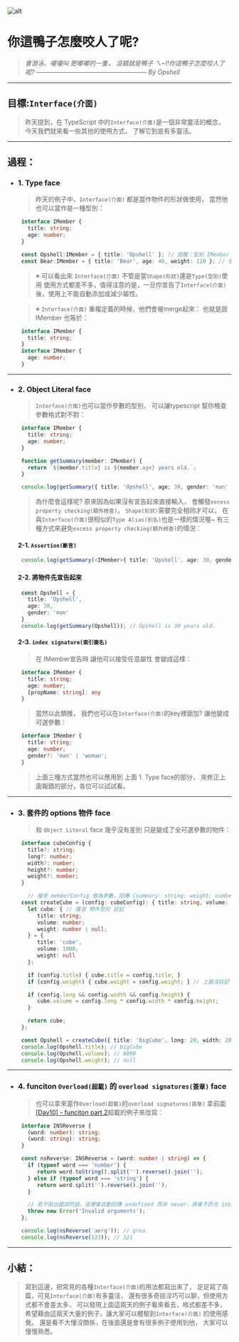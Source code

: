 ![alt](https://)

# 你這鴨子怎麼咬人了呢?
> *會游泳、嗄嗄叫*
> *肥嘟嘟的一隻，*
> *沒錯就是鴨子*
> *ㄟ~!!你這鴨子怎麼咬人了呢?*
> *───────────────────────── By Opshell*

---
## 目標:`Interface(介面)`
   > 昨天提到，在 TypeScript 中的`Interface(介面)`是一個非常靈活的概念，
   > 今天我們就來看一些其他的使用方式，
   > 了解它到底有多靈活。

---
## 過程：
- ### 1. Type face
   > 昨天的例子中，`Interface(介面)` 都是當作物件的形狀做使用，
   > 當然他也可以當作是一種型別：
   ```typescript
    interface IMember {
      title: string;
      age: number;
    }

    const Opshell:IMember = { title: 'Opshell' }; // 提醒：型別 IMember 但缺少屬性 age。
    const Bear:IMember = { title: 'Bear', age: 40, weight: 110 }; // 提醒：型別 IMember 不存在 weight 屬性。
   ```
   > ※ 可以看出來 `Interface(介面)` 不管是當`Shape(形狀)`還是`Type(型別)`使用
   >    使用方式都差不多，值得注意的是，一旦你宣告了`Interface(介面)`後，使用上不能自動添加或減少屬性。

   > ※ `Interface(介面)` 重複定義的時候，他們會被merge起來：
   >    也就是說IMember 也等於：
   ```typescript
    interface IMember {
      title: string;
    }
    interface IMember {
      age: number;
    }
   ```

---
- ### 2. Object Literal face
   > `Interface(介面)`也可以當作參數的型別，
   > 可以讓typescript 幫你檢查參數格式對不對：
   ```typescript
    interface IMember {
      title: string;
      age: number;
    }

    function getSummary(member: IMember) {
      return `${member.title} is ${member.age} years old.`;
    }

    console.log(getSummary({ title: 'Opshell', age: 30, gender: 'man' })); // 提醒：不可指派IMember不存在屬性。
   ```
   > 為什麼會這樣呢?
   > 原來因為如果沒有宣告起來直接輸入，
   > 會觸發`excess property checking(額外檢查)`，
   > `Shape(形狀)`需要完全相同才可以，
   > 在與`Interface(介面)`很相似的`Type Alias(別名)`也是一樣的情況喔~
   > 有三種方式來避免`excess property checking(額外檢查)`的情況：

   #### 2-1. `Assertion(斷言)`
   ```typescript
    console.log(getSummary(<IMember>{ title: 'Opshell', age: 30, gender: 'man' }));
   ```

   #### 2-2. 將物件先宣告起來
   ```typescript
    const Opshell = {
      title: 'Opshell',
      age: 30,
      gender: 'man'
    }
    console.log(getSummary(Opshell)); // Opshell is 30 years old.
   ```

   #### 2-3. `index signature(索引簽名)`
   > 在 IMember宣告時 讓他可以接受任意屬性
   > 會變成這樣：
   ```typescript
    interface IMember {
      title: string;
      age: number;
      [propName: string]: any
    }
   ```
   > 當然以此類推，
   > 我們也可以在`Interface(介面)`的key裡面加? 讓他變成可選參數：
   ```typescript
    interface IMember {
      title: string;
      age: number;
      gender?: 'man' | 'woman';
    }
   ```
   > 上面三種方式當然也可以應用到 上面 1. Type face的部分，
   > 來修正上面報錯的部分，各位可以試試看。

---
- ### 3. 套件的 options 物件 face
   > 和 `Object Literal` face 幾乎沒有差別
   > 只是變成了全可選參數的物件：
   ```typescript
    interface cubeConfig {
      title?: string;
      long?: number;
      width?: number;
      height?: number;
      weight?: number;
    }

      // 接受 memberConfig 做為參數，回傳 {summary: string; weight: number | null}
    const createCube = (config: cubeConfig): { title: string, volume: number, weight: number | null } => {
      let cube: { // 複習 物件型別 註記
         title: string;
         volume: number;
         weight: number | null;
      } = {
         title: 'cube',
         volume: 1000,
         weight: null
      };

      if (config.title) { cube.title = config.title; }
      if (config.weight) { cube.weight = config.weight; } // 上面沒註記 這邊會出事 number 不能塞進null

      if (config.long && config.width && config.height) {
         cube.volume = config.long * config.width * config.height;
      }

      return cube;
    };

    const Opshell = createCube({ title: 'bigCube', long: 20, width: 20, height: 20 });
    console.log(Opshell.title); // bigCube
    console.log(Opshell.volume); // 8000
    console.log(Opshell.weight); // null
   ```

---
- ### 4. funciton `Overload(超載)` 的 `overload signatures(簽章)` face
   > 也可以拿來當作`Overload(超載)`的`overload signatures(簽章)`
   > 拿前面[[Day10] - funciton part 2]()超載的例子來改寫：
   ```typescript
    interface INSReverse {
      (word: number): string;
      (word: string): string;
    }

    const nsReverse: INSReverse = (word: number | string) => {
      if (typeof word === 'number') {
         return word.toString().split('').reverse().join('');
      } else if (typeof word === 'string') {
         return word.split('').reverse().join('');
      }

      // 若不拋出錯誤的話，這裡會自動回傳 undefined 而非 never，將會不符合 interface 的定義
      throw new Error('Invalid arguments');
    };

    console.log(nsReverse('aerg')); // grea
    console.log(nsReverse(123)); // 321
   ```

---
## 小結：
   > 寫到這邊，把常見的各種`Interface(介面)`的用法都寫出來了，
   > 足足寫了兩篇，可見`Interface(介面)`有多靈活，
   > 還有很多奇技淫巧可以聊，但使用方式都不會差太多，
   > 可以發現上面這兩天的例子看來看去，格式都差不多，
   > 希望藉由這兩天大量的例子，讓大家可以體驗到`Interface(介面)` 的使用感覺。
   > 還是看不大懂沒關係，在後面還是會有很多例子使用到他，
   > 大家可以慢慢熟悉。
